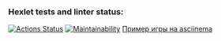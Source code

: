 ### Hexlet tests and linter status:
[![Actions Status](https://github.com/Aleksandr02031989/frontend-project-44/actions/workflows/hexlet-check.yml/badge.svg)](https://github.com/Aleksandr02031989/frontend-project-44/actions)
[![Maintainability](https://api.codeclimate.com/v1/badges/7084bfa50141d16566b7/maintainability)](https://codeclimate.com/github/Aleksandr02031989/frontend-project-44/maintainability)
[Пример игры на asciinema](https://asciinema.org/a/PeJf8xa9MeqOsukp8kHv8ibgG)

